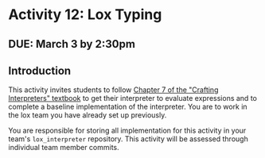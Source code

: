 # Activity 12: Lox Typing

## DUE: March 3 by 2:30pm

## Introduction

This activity invites students to follow [Chapter 7 of the "Crafting Interpreters" textbook](https://craftinginterpreters.com/evaluating-expressions.html) to get their interpreter to evaluate expressions and to complete a baseline implementation of the interpreter. You are to work in the lox team you have already set up previously.

You are responsible for storing all implementation for this activity in your team's `lox_interpreter` repository. This activity will be assessed through individual team member commits.
